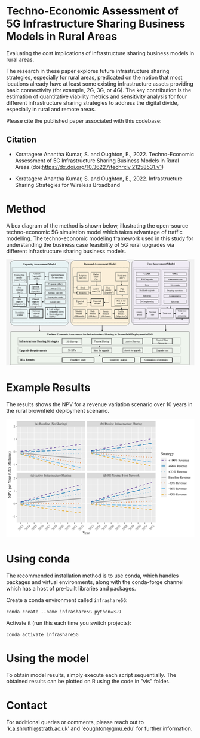 Techno-Economic Assessment of 5G Infrastructure Sharing Business Models in Rural Areas 
====

Evaluating the cost implications of infrastructure sharing business models in rural areas.

The research in these paper explores future infrastructure sharing strategies, especially for rural areas, predicated on the notion that most locations already have at least some existing infrastructure assets providing basic connectivity (for example, 2G, 3G, or 4G). The key contribution is the estimation of quantitative viability metrics and sensitivity analysis for four different infrastructure sharing strategies to address the digital divide, especially in rural and remote areas. 

Please cite the published paper associated with this codebase:

Citation
---------

- Koratagere Anantha Kumar, S. and Oughton, E., 2022. Techno-Economic Assessment of 5G Infrastructure Sharing Business Models in Rural Areas.(doi:https://dx.doi.org/10.36227/techrxiv.21258531.v1)

- Koratagere Anantha Kumar, S. and Oughton, E., 2022. Infrastructure Sharing Strategies for Wireless Broadband

Method
======
A box diagram of the method is shown below, illustrating the open-source techno-economic 5G simulation model which takes advantage of traffic modelling. The techno-economic modeling framework used in this study for understanding the business case feasibility of 5G rural upgrades via different infrastructure sharing business models.

<p align="center">
  <img src="/figures/method.png" />
</p>

Example Results
===============
The results shows the NPV for a revenue variation scenario over 10 years in the rural brownfield deployment scenario.
<p align="center">
  <img src="/figures/results.png" />
</p>

Using conda
==========

The recommended installation method is to use conda, which handles packages and virtual
environments, along with the conda-forge channel which has a host of pre-built libraries and packages.

Create a conda environment called `infrashare5G`:

    conda create --name infrashare5G python=3.9

Activate it (run this each time you switch projects):

    conda activate infrashare5G



Using the model
===============

To obtain model results, simply execute each script sequentially. The obtained results can be plotted on R using the code in "vis" folder.

Contact
=======

For additional queries or comments, please reach out to 'k.a.shruthi@strath.ac.uk' and 'eoughton@gmu.edu' for further information.
